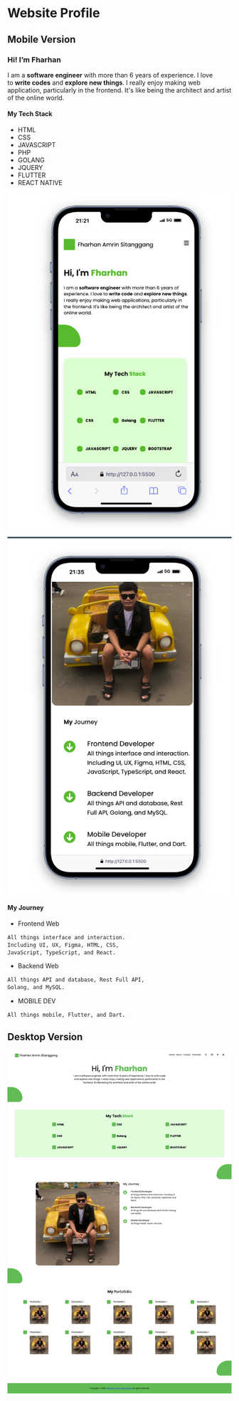# Website Profile
## Mobile Version
### Hi! I’m Fharhan

I am a **software engineer** with more than 6 years of 
experience. I love to **write codes** and **explore new things**. 
I really enjoy making web application, particularly in 
the frontend. It's like being the architect and artist of the 
online world.


#### My Tech Stack
* HTML 
* CSS
* JAVASCRIPT
* PHP
* GOLANG
* JQUERY
* FLUTTER
* REACT NATIVE


![Image Name](images/myinformation.png)

![Image Name](images/myjourney.png)

#### My Journey
* Frontend Web 
```txt
All things interface and interaction.
Including UI, UX, Figma, HTML, CSS, 
JavaScript, TypeScript, and React.
```

* Backend Web 
```txt
All things API and database, Rest Full API, 
Golang, and MySQL.
```

* MOBILE DEV
```txt
All things mobile, Flutter, and Dart.
```

## Desktop Version

![Image Name](images/website.png)
